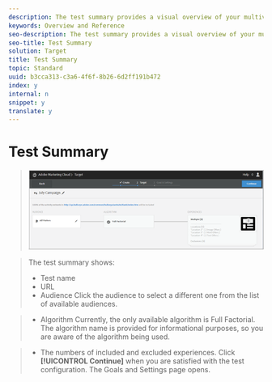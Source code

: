 ```yaml
---
description: The test summary provides a visual overview of your multivariate test.
keywords: Overview and Reference
seo-description: The test summary provides a visual overview of your multivariate test.
seo-title: Test Summary
solution: Target
title: Test Summary
topic: Standard
uuid: b3cca313-c3a6-4f6f-8b26-6d2ff191b472
index: y
internal: n
snippet: y
translate: y
---
```


# Test Summary


>![](assets/summary2.png) 

>The test summary shows: 
>
>* Test name
>* URL
>* Audience Click the audience to select a different one from the list of available audiences. 

>* Algorithm Currently, the only available algorithm is Full Factorial. The algorithm name is provided for informational purposes, so you are aware of the algorithm being used. 

>* The numbers of included and excluded experiences.
>Click **[!UICONTROL  Continue]** when you are satisfied with the test configuration. The Goals and Settings page opens. 
